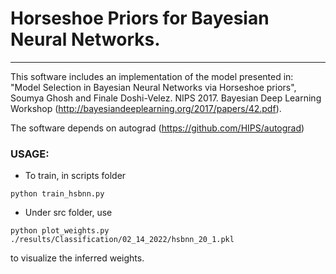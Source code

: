 # Horseshoe Priors for Bayesian Neural Networks.  
---------------------------------
This software includes an implementation of the model presented in:  
"Model Selection in Bayesian Neural Networks via Horseshoe priors", Soumya Ghosh and Finale Doshi-Velez. NIPS 2017. Bayesian Deep Learning Workshop  (http://bayesiandeeplearning.org/2017/papers/42.pdf).

The software depends on autograd (https://github.com/HIPS/autograd)

### USAGE:

*  To train, in scripts folder

```
python train_hsbnn.py
```

* Under src folder, use

```
python plot_weights.py ./results/Classification/02_14_2022/hsbnn_20_1.pkl
```
to visualize the inferred weights.
